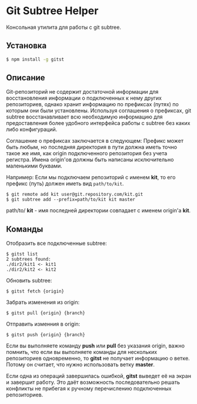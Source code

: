 # Git Subtree Helper

Консольная утилита для работы с git subtree.

## Установка

```bash
$ npm install -g gitst
```

## Описание

Git-репозиторий не содержит достаточной информации для восстановления информации о подключенных к нему других репозиториев, однако хранит информацию по префиксах (путях) по которым они были установлены. Используя соглашения о префиксах, git subtree восстанавливает всю необходимую информацию для предоставления более удобного интерфейса работы с subtree без каких либо конфигураций.

Соглашение о префиксах заключается в следующем: Префикс может быть любым, но последняя директория в пути должна иметь точно такое же имя, как origin подключенного репозитория без учета регистра. Имена origin'ов должны быть написаны исключительно маленькими буквами.

Например: Если мы подключаем репозиторий с именем **kit**, то его префикс (путь) должен иметь вид `path/to/kit`.

	$ git remote add kit user@git.repository.com/kit.git
	$ git subtree add --prefix=path/to/kit kit master

path/to/ **kit** - имя последней директории совпадает с именем origin'а **kit**.

## Команды

Отобразить все подключенные subtree:

	$ gitst list
	2 subtrees found:
	./dir2/kit1 <- kit1
	./dir2/kit2 <- kit2

Обновить subtree:

	$ gitst fetch {origin}

Забрать изменения из origin:

	$ gitst pull {origin} {branch}

Отправить изменния в origin:

	$ gitst push {origin} {branch}

Если вы выполняете команду **push** или **pull** без указания origin, важно помнить, что если вы выполняете команды для нескольких репозиториев одновременно, то **gitst** не получает информацию о ветке. Потому он считает, что нужно использовать ветку **master**.

Если одна из операций завершилась ошибкой, **gitst** выведет её на экран и завершит работу. Это даёт возможность последовательно решать конфликты не прибегая к ручному перечислению подключенных репозиториев.
